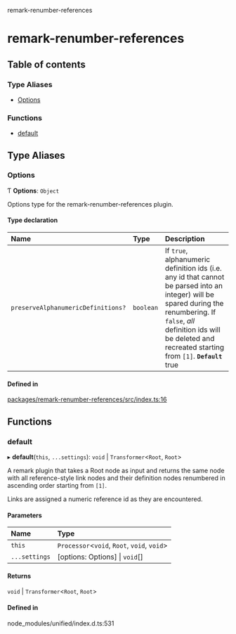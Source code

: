 remark-renumber-references

# remark-renumber-references

## Table of contents

### Type Aliases

- [Options](README.md#options)

### Functions

- [default](README.md#default)

## Type Aliases

### Options

Ƭ **Options**: `Object`

Options type for the remark-renumber-references plugin.

#### Type declaration

| Name | Type | Description |
| :------ | :------ | :------ |
| `preserveAlphanumericDefinitions?` | `boolean` | If `true`, alphanumeric definition ids (i.e. any id that cannot be parsed into an integer) will be spared during the renumbering. If `false`, _all_ definition ids will be deleted and recreated starting from `[1]`. **`Default`** true |

#### Defined in

[packages/remark-renumber-references/src/index.ts:16](https://github.com/Xunnamius/unified-utils/blob/34702e4/packages/remark-renumber-references/src/index.ts#L16)

## Functions

### default

▸ **default**(`this`, `...settings`): `void` \| `Transformer`<`Root`, `Root`\>

A remark plugin that takes a Root node as input and returns the same node
with all reference-style link nodes and their definition nodes renumbered in
ascending order starting from `[1]`.

Links are assigned a numeric reference id as they are encountered.

#### Parameters

| Name | Type |
| :------ | :------ |
| `this` | `Processor`<`void`, `Root`, `void`, `void`\> |
| `...settings` | [options: Options] \| `void`[] |

#### Returns

`void` \| `Transformer`<`Root`, `Root`\>

#### Defined in

node_modules/unified/index.d.ts:531
